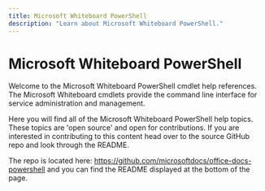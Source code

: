 ```yaml
---
title: Microsoft Whiteboard PowerShell
description: "Learn about Microsoft Whiteboard PowerShell."
---
```


# Microsoft Whiteboard PowerShell

Welcome to the Microsoft Whiteboard PowerShell cmdlet help references. The Microsoft Whiteboard cmdlets provide the command line interface for service administration and management.

Here you will find all of the Microsoft Whiteboard PowerShell help topics. These topics are 'open source' and open for contributions. If you are interested in contributing to this content head over to the source GitHub repo and look through the README.

The repo is located here: <https://github.com/microsoftdocs/office-docs-powershell> and you can find the README displayed at the bottom of the page.
